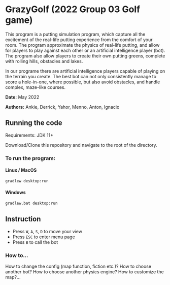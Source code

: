 # GrazyGolf (2022 Group 03 Golf game)
This program is a putting simulation program, which capture all the excitement of the real-life putting experience from the comfort of your room. The program approximate the physics of real-life putting, and allow for players to play against each other or an artificial intelligence player (bot). The program also allow players to create their own putting greens, complete with rolling hills, obstacles and lakes. 

In our programe there are artificial intelligence players capable of playing on the terrain you create. The best bot can not only consistently manage to score a hole-in-one, where possible, but also avoid obstacles, and handle complex, maze-like courses. 

**Date:** May 2022

**Authors:** Ankie, Derrick, Yahor, Menno, Anton, Ignacio

## Running the code

Requirements: JDK 11+

Download/Clone this repository and navigate to the root of the directory.

### To run the program:

#### Linux / MacOS
```sh
gradlew desktop:run
```

#### Windows
```sh
gradlew.bat desktop:run
```

## Instruction
+ Press `W`, `A`, `S`, `D` to move your view
+ Press `ESC` to enter menu page
+ Press `B` to call the bot

### How to... 
How to change the config (map function, fiction etc.)? How to choose another bot? How to choose another physics engine? How to customize the map?...